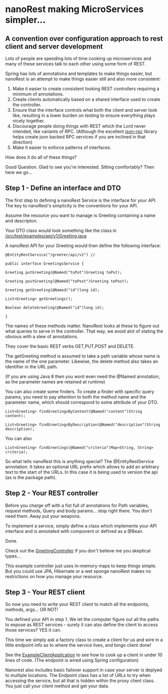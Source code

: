 # nanoRest making MicroServices simpler...
## A convention over configuration approach to rest client and server development

Lots of people are spending lots of time cooking up microservices and many of these services
talk to each other using some form of REST.

Spring has lots of annotations and templates to make things easier, but nanoRest is an attempt to
make things easier still and also more consistent:

 1. Make it easier to create consistent looking REST controllers requiring a minimum of annotations.
 2. Create clients automatically based on a shared interface used to create the controller.
 3. Ensure that the interface controls what both the client and server look like, resulting in
a lower burden on testing to ensure everything plays nicely together.
 4. Discourage people doing things with REST which the Lord never intended, like variants of RPC.
(Although the excellent [json-rpc](https://github.com/briandilley/jsonrpc4j) library helps create json backed RPC services if you are inclined
in that direction)
 5. Make it easier to enforce patterns of interfaces.

How does it do all of these things?

Good Question. Glad to see you're interested. Sitting comfortably? Then here we go...

## Step 1 - Define an interface and DTO
The first step to defining a nanoRest Service is the interface for your API.
The key to nanoRest's simplicity is the conventions for your API.

Assume the resource you want to manage is  Greeting containing a name and descripton.

Your DTO class would look something like the class in
[/src/test/examples/api/v1/Greeting.java](https://github.com/Cybernostics/nanorest/blob/master/src/test/java/com/cybernostics/nanorest/example/api/v1/Greeting.java)

A nanoRest API for your Greeting would then define the following interface:

	@EntityRestService("/greeter/api/v1") //

	public interface GreetingsService {

	Greeting putGreeting(@Named("toPut")Greeting toPut);

	Greeting postGreeting(@Named("toPost")Greeting toPost);

	Greeting getGreeting(@Named("id")long id);

	List<Greeting> getGreetings();

	Boolean deleteGreeting(@Named("id")long id);

	}

The names of these methods matter. NanoRest looks at these to figure out what
queries to serve in the controller. That way, we avoid alot of stating the obvious
with a slew of annotations.

They cover the basic REST verbs GET,PUT,POST and DELETE.

The getGreeting method is assumed to take a path variable whose name is the name of the one parameter. Likewise, the delete method also takes an identifier in the URL path.

(If you are using Java 8 then you wont even need the @Named annotation, as the
parameter names are retained at runtime)

You can also create some finders. To create a finder with specific query params, you need
to pay attention to both the method name and the parameter name, which should correspond to
some attribute of your DTO.

	List<Greeting> findGreetingsByContent(@Named("content")String content);

	List<Greeting> findGreetingsByDescription(@Named("description")String description);

You can also

	List<Greeting> findGreetings(@Named("criteria")Map<String, String> criteria);


So what tells nanoRest this is anything special? The @EntityRestService annotation.
It takes an optional URL prefix which allows to add an arbitrary text to the start of the
URLs. In this case it is being used to version the api (as is the package path).

## Step 2 - Your REST controller
Before you charge off with a fist full of annotations for Path variables, request methods,
Query and body params... stop right there. You don't need them. Away put your weapons.

To implement a service, simply define a class which implements your API interface and is annotated
with component or defined as a @Bean.

Done.

Check out the [GreetingController](https://github.com/Cybernostics/nanorest/blob/master/src/test/java/com/cybernostics/nanorest/example/server/GreetingsController.java) if you don't believe me you skeptical types...

This example controller just uses in-memory maps to keep things simple. But you could use JPA, Hibernate or a wet sponge nanoRest makes no restrictions on how you manage your resource.

## Step 3 - Your REST client
So now you need to write your REST client to match all the endpoints, methods, args... OR NOT!

You defined your API in step 1. We let the computer figure out all the paths to expose
as REST services - surely it can also define the client to access those services? YES it can.

This time we simply ask a factory class to create a client for us and wire in a little
endpoint info as to where the service lives, and bingo client done!

See the [ExampleClientApplication](https://github.com/Cybernostics/nanorest/blob/master/src/test/java/com/cybernostics/nanorest/example/client/ExampleClientApplication.java) to see how to cook up
a client in under 10 lines of code. (The endpoint is wired using Spring configuration)

Nanorest also includes basic failover support in case your server is deplyed to multiple locations.
The Endpoint class has a list of URLs to try when accessing the service, but all that is hidden within the proxy client class. You just call your client method and get your data.
